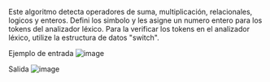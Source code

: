 Este algoritmo detecta operadores de suma, multiplicación, relacionales, logicos y enteros.
Defini los simbolo y les asigne un numero entero para los tokens del analizador léxico.
Para la verificar los tokens en el analizador léxico, utilize la estructura de datos "switch". 

Ejemplo de entrada
![image](https://github.com/ramirez0801/Traductores-II/assets/111304836/9e46408d-6496-4be3-ba2a-cb771f7956e0)


Salida
![image](https://github.com/ramirez0801/Traductores-II/assets/111304836/df45502a-c66a-4ef6-9b1b-2fa8536a90bc)

